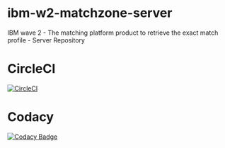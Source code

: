 # ibm-w2-matchzone-server
IBM wave 2 - The matching platform product to retrieve the exact match profile - Server Repository

# CircleCI

[![CircleCI](https://circleci.com/gh/shalini811/ibm-w2-matchzone-server.svg?style=svg)](https://circleci.com/gh/shalini811/ibm-w2-matchzone-server)

# Codacy

[![Codacy Badge](https://api.codacy.com/project/badge/Grade/a7b5623fa77b4dc09b7b170de6479b7d)](https://www.codacy.com/app/shalini811/ibm-w2-matchzone-server?utm_source=github.com&amp;utm_medium=referral&amp;utm_content=shalini811/ibm-w2-matchzone-server&amp;utm_campaign=Badge_Grade)
